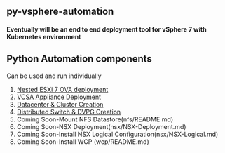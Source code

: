 ## py-vsphere-automation

#### Eventually will be an end to end deployment tool for vSphere 7 with Kubernetes environment

## Python Automation components
Can be used and run individually
1. [Nested ESXi 7 OVA deployment](esx/README.md)
2. [VCSA Appliance Deployment](vcsa/README.md)
3. [Datacenter & Cluster Creation](datacenter/README.md)
4. [Distributed Switch & DVPG Creation](vds/README.md)
5. Coming Soon-Mount NFS Datastore(nfs/README.md)
6. Coming Soon-NSX Deployment(nsx/NSX-Deployment.md)
7. Coming Soon-Install NSX Logical Configuration(nsx/NSX-Logical.md)
8. Coming Soon-Install WCP (wcp/README.md)

